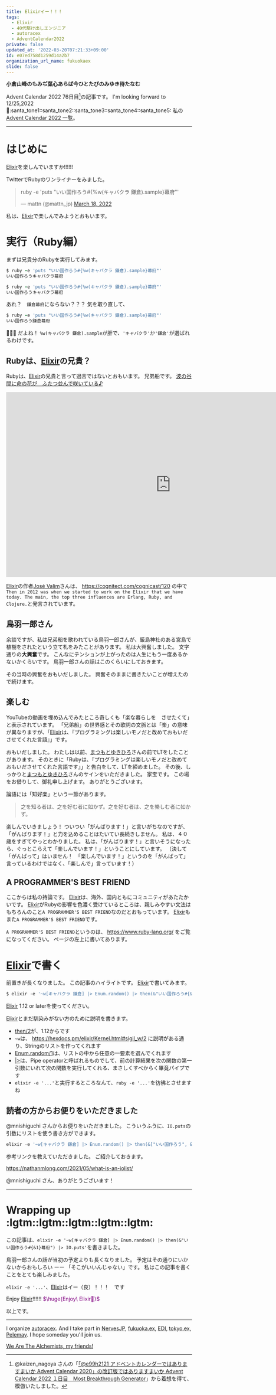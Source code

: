 ```yaml
---
title: Elixirイー！！！
tags:
  - Elixir
  - 40代駆け出しエンジニア
  - autoracex
  - AdventCalendar2022
private: false
updated_at: '2022-03-20T07:21:33+09:00'
id: e07ed758d1259d14a2b7
organization_url_name: fukuokaex
slide: false
---
```

**小倉山峰のもみぢ葉心あらば今ひとたびのみゆき待たなむ**

Advent Calendar 2022 76日目[^1]の記事です。
I'm looking forward to 12/25,2022 :santa::santa_tone1::santa_tone2::santa_tone3::santa_tone4::santa_tone5:
私の[Advent Calendar 2022 一覧](https://docs.google.com/spreadsheets/d/1HQvFjagQLRPjOYAjDVzWp9S4b8dKixxvvaz_TtbZWto/edit#gid=1723448955)。

[^1]: @kaizen_nagoya さんの「[「@e99h2121 アドベントカレンダーではありますまいか Advent Calendar 2020」の改訂版ではありますまいか Advent Calendar 2022 １日目　Most Breakthrough Generator](https://qiita.com/kaizen_nagoya/items/49ebebee3a0377f3b59b)」から着想を得て、模倣いたしました。 

---



# はじめに

[Elixir](https://elixir-lang.org/)を楽しんでいますか:bangbang::bangbang::bangbang:

TwitterでRubyのワンライナーをみました。

<blockquote class="twitter-tweet"><p lang="ja" dir="ltr">ruby -e &#39;puts &quot;いい国作ろう#{%w(キャバクラ 鎌倉).sample}幕府&quot;&#39;</p>&mdash; mattn (@mattn_jp) <a href="https://twitter.com/mattn_jp/status/1504850216335585281?ref_src=twsrc%5Etfw">March 18, 2022</a></blockquote> <script async src="https://platform.twitter.com/widgets.js" charset="utf-8"></script>


私は、[Elixir](https://elixir-lang.org/)で楽しんでみようとおもいます。


# 実行（Ruby編）

まずは兄貴分のRubyを実行してみます。


```ruby
$ ruby -e 'puts "いい国作ろう#{%w(キャバクラ 鎌倉).sample}幕府"'
いい国作ろうキャバクラ幕府

$ ruby -e 'puts "いい国作ろう#{%w(キャバクラ 鎌倉).sample}幕府"'
いい国作ろうキャバクラ幕府
```

あれ？　`鎌倉幕府`にならない？？？
気を取り直して、

```ruby
$ ruby -e 'puts "いい国作ろう#{%w(キャバクラ 鎌倉).sample}幕府"'
いい国作ろう鎌倉幕府
```

:tada::tada::tada:
だよね！
`%w(キャバクラ 鎌倉).sample`が肝で、`'キャバクラ'`か`'鎌倉'`が選ばれるわけです。

## Rubyは、[Elixir](https://elixir-lang.org/)の兄貴？

Rubyは、[Elixir](https://elixir-lang.org/)の兄貴と言って過言ではないとおもいます。
兄弟船です。
[波の谷間に命の花が　ふたつ並んで咲いている♪](https://www.youtube.com/watch?v=qngfuRrOO_I)

<iframe width="891" height="501" src="https://www.youtube.com/embed/qngfuRrOO_I" title="YouTube video player" frameborder="0" allow="accelerometer; autoplay; clipboard-write; encrypted-media; gyroscope; picture-in-picture" allowfullscreen></iframe>


[Elixir](https://elixir-lang.org/)の作者[José Valim](https://twitter.com/josevalim)さんは、 https://cognitect.com/cognicast/120 の中で`Then in 2012 was when we started to work on the Elixir that we have today. The main, the top three influences are Erlang, Ruby, and Clojure.`と発言されています。

## 鳥羽一郎さん

余談ですが、私は兄弟船を歌われている鳥羽一郎さんが、厳島神社のある宮島で植樹をされたという立て札をみたことがあります。
私は大興奮しました。
文字通りの**大興奮**です。
こんなにテンションが上がったのは人生にもう一度あるかないかくらいです。
鳥羽一郎さんの話はこのくらいにしておきます。


その当時の興奮をおもいだしました。
興奮そのままに書きたいことが増えたので続けます。

## 楽しむ

YouTubeの動画を埋め込んでみたところ奇しくも「楽な暮らしを　させたくて」と表示されています。
「兄弟船」の世界感とその歌詞の文脈とは「楽」の意味が異なりますが、「[Elixir](https://elixir-lang.org/)は、『プログラミングは楽しいモノだと改めておもいださせてくれた言語』」です。

おもいだしました。
わたしは以前、[まつもとゆきひろ](https://twitter.com/yukihiro_matz)さんの前でLTをしたことがあります。
そのときに「Rubyは、『プログラミングは楽しいモノだと改めておもいださせてくれた言語です』」と告白をして、LTを締めました。
その後、しっかりと[まつもとゆきひろ](https://twitter.com/yukihiro_matz)さんのサインをいただきました。
家宝です。
この場をお借りして、御礼申し上げます。
ありがとうございます。

論語には「知好楽」という一節があります。

> 之を知る者は、之を好む者に如かず。之を好む者は、之を樂しむ者に如かず。

楽しんでいきましょう！
ついつい「がんばります！」と言いがちなのですが、「がんばります！」と力を込めることはたいてい長続きしません。
私は、４０歳をすぎてやっとわかりました。
私は、「がんばります！」と言いそうになったら、ぐっとこらえて「楽しんでいます！」ということにしています。
（決して「がんばって」はいません！　「楽しんでいます！」というのを「がんばって」言っているわけではなく、「楽しんで」言っています！）


## A PROGRAMMER'S BEST FRIEND

ここからは私の持論です。
[Elixir](https://elixir-lang.org/)は、海外、国内ともにコミュニティがあたたかいです。
[Elixir](https://elixir-lang.org/)がRubyの影響を色濃く受けているところは、親しみやすい文法はもちろんのこと`A PROGRAMMER'S BEST FRIEND`なのだとおもっています。
[Elixir](https://elixir-lang.org/)もまた`A PROGRAMMER'S BEST FRIEND`です。

`A PROGRAMMER'S BEST FRIEND`というのは、 https://www.ruby-lang.org/ をご覧になってください。
ページの左上に書いてあります。




# [Elixir](https://elixir-lang.org/)で書く

前置きが長くなりました。
この記事のハイライトです。
[Elixir](https://elixir-lang.org/)で書いてみます。

```elixir
$ elixir -e '~w[キャバクラ 鎌倉] |> Enum.random() |> then(&"いい国作ろう#{&1}幕府") |> IO.puts'
```

[Elixir](https://elixir-lang.org/) 1.12 or laterを使ってください。

[Elixir](https://elixir-lang.org/)とまだ馴染みがない方のために説明を書きます。

- [then/2](https://hexdocs.pm/elixir/Kernel.html#then/2)が、1.12からです
- `~w`は、 https://hexdocs.pm/elixir/Kernel.html#sigil_w/2 に説明がある通り、Stringのリストを作ってくれます
- [Enum.random/1](https://hexdocs.pm/elixir/Enum.html#random/1)は、リストの中から任意の一要素を選んでくれます
- [|>](https://hexdocs.pm/elixir/Kernel.html#%7C%3E/2)は、Pipe operatorと呼ばれるものでして、前の計算結果を次の関数の第一引数にいれて次の関数を実行してくれる、まさしくすべからく畢竟パイプです
- `elixir -e '...'`と実行するところなんて、`ruby -e '...'`を彷彿とさせますね


## 読者の方からお便りをいただきました

@mnishiguchi さんからお便りをいただきました。
こういうふうに、`IO.puts`の引数にリストを使う書き方ができます。

```elixir
elixir -e '~w[キャバクラ 鎌倉] |> Enum.random() |> then(&["いい国作ろう", &1, "幕府"]) |> IO.puts'
```

参考リンクを教えていただきました。
ご紹介しておきます。

https://nathanmlong.com/2021/05/what-is-an-iolist/

@mnishiguchi さん、ありがとうございます！


---

# Wrapping up :lgtm::lgtm::lgtm::lgtm::lgtm:

この記事は、`elixir -e '~w[キャバクラ 鎌倉] |> Enum.random() |> then(&"いい国作ろう#{&1}幕府") |> IO.puts'`を書きました。

鳥羽一郎さんの話が当初の予定よりも長くなりました。
予定はその通りにいかないからおもしろい ーー 「そこがいいんじゃない」です。
私はこの記事を書くことをとても楽しみました。

`elixir -e '...'`、[Elixir](https://elixir-lang.org/)はイー（良）！！！　です


Enjoy [Elixir](https://elixir-lang.org/):bangbang::bangbang::bangbang:
<font color="purple">$\huge{Enjoy\ Elixir🚀}$</font>


以上です。





---

I organize [autoracex](https://autoracex.connpass.com/).
And I take part in [NervesJP](https://nerves-jp.connpass.com/), [fukuoka.ex](https://fukuokaex.connpass.com/), [EDI](https://fukuokaex.connpass.com/), [tokyo.ex](https://beam-lang.connpass.com/), [Pelemay](https://pelemay.connpass.com/).
I hope someday you'll join us.

[We Are The Alchemists, my friends!](https://www.youtube.com/watch?v=04854XqcfCY)





